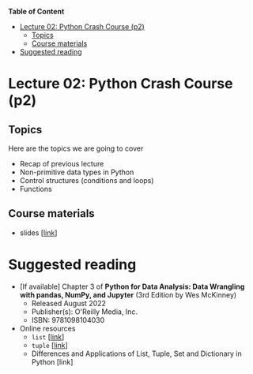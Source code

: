 **Table of Content**
- [Lecture 02: Python Crash Course (p2)](#lecture-02-python-crash-course-p2)
  - [Topics](#topics)
  - [Course materials](#course-materials)
- [Suggested reading](#suggested-reading)


# Lecture 02: Python Crash Course (p2)

## Topics
Here are the topics we are going to cover
* Recap of previous lecture
* Non-primitive data types in Python
* Control structures (conditions and loops)
* Functions

## Course materials
* slides [[link](https://docs.google.com/presentation/d/1T8cfUbD1nhGtIAzM6uJuLPAcYzCAfCs5q_4XgVkFQPM/edit#slide=id.p)]

# Suggested reading
* [If available] Chapter 3 of **Python for Data Analysis: Data Wrangling with pandas, NumPy, and Jupyter** (3rd Edition by Wes McKinney)
  * Released August 2022
  * Publisher(s): O'Reilly Media, Inc.
  * ISBN: 9781098104030
* Online resources
  * `list` [[link](https://www.geeksforgeeks.org/python-lists/)]
  * `tuple` [[link](https://www.geeksforgeeks.org/python-tuples/)]
  * Differences and Applications of List, Tuple, Set and Dictionary in Python [link]

